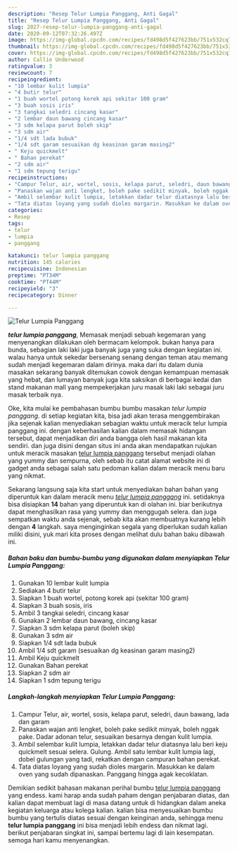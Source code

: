 ```yaml
---
description: "Resep Telur Lumpia Panggang, Anti Gagal"
title: "Resep Telur Lumpia Panggang, Anti Gagal"
slug: 2027-resep-telur-lumpia-panggang-anti-gagal
date: 2020-09-12T07:32:26.497Z
image: https://img-global.cpcdn.com/recipes/fd498d5f427623bb/751x532cq70/telur-lumpia-panggang-foto-resep-utama.jpg
thumbnail: https://img-global.cpcdn.com/recipes/fd498d5f427623bb/751x532cq70/telur-lumpia-panggang-foto-resep-utama.jpg
cover: https://img-global.cpcdn.com/recipes/fd498d5f427623bb/751x532cq70/telur-lumpia-panggang-foto-resep-utama.jpg
author: Callie Underwood
ratingvalue: 3
reviewcount: 7
recipeingredient:
- "10 lembar kulit lumpia"
- "4 butir telur"
- "1 buah wortel potong korek api sekitar 100 gram"
- "3 buah sosis iris"
- "3 tangkai seledri cincang kasar"
- "2 lembar daun bawang cincang kasar"
- "3 sdm kelapa parut boleh skip"
- "3 sdm air"
- "1/4 sdt lada bubuk"
- "1/4 sdt garam sesuaikan dg keasinan garam masing2"
- " Keju quickmelt"
- " Bahan perekat"
- "2 sdm air"
- "1 sdm tepung terigu"
recipeinstructions:
- "Campur Telur, air, wortel, sosis, kelapa parut, seledri, daun bawang, lada dan garam"
- "Panaskan wajan anti lengket, boleh pake sedikit minyak, boleh nggak pake. Dadar adonan telur, sesuaikan besarnya dengan kulit lumpia."
- "Ambil selembar kulit lumpia, letakkan dadar telur diatasnya lalu beri keju quickmelt sesuai selera. Gulung. Ambil satu lembar kulit lumpia lagi, dobel gulungan yang tadi, rekatkan dengan campuran bahan perekat."
- "Tata diatas loyang yang sudah dioles margarin. Masukkan ke dalam oven yang sudah dipanaskan. Panggang hingga agak kecoklatan."
categories:
- Resep
tags:
- telur
- lumpia
- panggang

katakunci: telur lumpia panggang 
nutrition: 145 calories
recipecuisine: Indonesian
preptime: "PT34M"
cooktime: "PT44M"
recipeyield: "3"
recipecategory: Dinner

---
```



![Telur Lumpia Panggang](https://img-global.cpcdn.com/recipes/fd498d5f427623bb/751x532cq70/telur-lumpia-panggang-foto-resep-utama.jpg)

<b><i>telur lumpia panggang</i></b>, Memasak menjadi sebuah kegemaran yang menyenangkan dilakukan oleh bermacam kelompok. bukan hanya para bunda, sebagian laki laki juga banyak juga yang suka dengan kegiatan ini. walau hanya untuk sekedar bersenang senang dengan teman atau memang sudah menjadi kegemaran dalam dirinya. maka dari itu dalam dunia masakan sekarang banyak ditemukan cowok dengan kemampuan memasak yang hebat, dan lumayan banyak juga kita saksikan di berbagai kedai dan stand makanan mall yang mempekerjakan juru masak laki laki sebagai juru masak terbaik nya.



Oke, kita mulai ke pembahasan bumbu bumbu masakan <i>telur lumpia panggang</i>. di setiap kegiatan kita, bisa jadi akan terasa menggembirakan jika sejenak kalian menyediakan sebagian waktu untuk meracik telur lumpia panggang ini. dengan keberhasilan kalian dalam memasak hidangan tersebut, dapat menjadikan diri anda bangga oleh hasil makanan kita sendiri. dan juga disini dengan situs ini anda akan mendapatkan rujukan untuk meracik masakan <u>telur lumpia panggang</u> tersebut menjadi olahan yang yummy dan sempurna, oleh sebab itu catat alamat website ini di gadget anda sebagai salah satu pedoman kalian dalam meracik menu baru yang nikmat.


Sekarang langsung saja kita start untuk menyediakan bahan bahan yang diperuntuk kan dalam meracik menu <u><i>telur lumpia panggang</i></u> ini. setidaknya bisa disiapkan <b>14</b> bahan yang diperuntuk kan di olahan ini. biar berikutnya dapat menghasilkan rasa yang yummy dan menggugah selera. dan juga sempatkan waktu anda sejenak, sebab kita akan membuatnya kurang lebih dengan <b>4</b> langkah. saya menginginkan segala yang diperlukan sudah kalian miliki disini, yuk mari kita proses dengan melihat dulu bahan baku dibawah ini.

<!--inarticleads1-->

##### Bahan baku dan bumbu-bumbu yang digunakan dalam menyiapkan Telur Lumpia Panggang:

1. Gunakan 10 lembar kulit lumpia
1. Sediakan 4 butir telur
1. Siapkan 1 buah wortel, potong korek api (sekitar 100 gram)
1. Siapkan 3 buah sosis, iris
1. Ambil 3 tangkai seledri, cincang kasar
1. Gunakan 2 lembar daun bawang, cincang kasar
1. Siapkan 3 sdm kelapa parut (boleh skip)
1. Gunakan 3 sdm air
1. Siapkan 1/4 sdt lada bubuk
1. Ambil 1/4 sdt garam (sesuaikan dg keasinan garam masing2)
1. Ambil  Keju quickmelt
1. Gunakan  Bahan perekat
1. Siapkan 2 sdm air
1. Siapkan 1 sdm tepung terigu




<!--inarticleads2-->

##### Langkah-langkah menyiapkan Telur Lumpia Panggang:

1. Campur Telur, air, wortel, sosis, kelapa parut, seledri, daun bawang, lada dan garam
1. Panaskan wajan anti lengket, boleh pake sedikit minyak, boleh nggak pake. Dadar adonan telur, sesuaikan besarnya dengan kulit lumpia.
1. Ambil selembar kulit lumpia, letakkan dadar telur diatasnya lalu beri keju quickmelt sesuai selera. Gulung. Ambil satu lembar kulit lumpia lagi, dobel gulungan yang tadi, rekatkan dengan campuran bahan perekat.
1. Tata diatas loyang yang sudah dioles margarin. Masukkan ke dalam oven yang sudah dipanaskan. Panggang hingga agak kecoklatan.




Demikian sedikit bahasan makanan perihal bumbu <u>telur lumpia panggang</u> yang endess. kami harap anda sudah paham dengan penjabaran diatas, dan kalian dapat membuat lagi di masa datang untuk di hidangkan dalam aneka kegiatan keluarga atau kolega kalian. kalian bisa menyesuaikan bumbu bumbu yang tertulis diatas sesuai dengan keinginan anda, sehingga menu <b>telur lumpia panggang</b> ini bisa menjadi lebih endess dan nikmat lagi. berikut penjabaran singkat ini, sampai bertemu lagi di lain kesempatan. semoga hari kamu menyenangkan.
